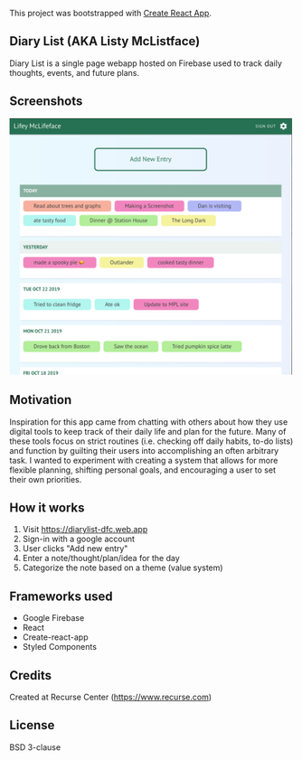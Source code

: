 This project was bootstrapped with [Create React App](https://github.com/facebook/create-react-app).

## Diary List (AKA Listy McListface)

Diary List is a single page webapp hosted on Firebase used to track daily thoughts, events, and future plans. 

## Screenshots

<!-- ![desktop screenshot](https://raw.githubusercontent.com/dorafc/DiaryList/master/screenshots/Lifey_McLifeface_1sm.png)

![mobile screenshot](https://raw.githubusercontent.com/dorafc/DiaryList/master/screenshots/Lifey_McLifeface_2sm.png)

![add entry screen](https://raw.githubusercontent.com/dorafc/DiaryList/master/screenshots/Lifey_McLifeface_3sm.png)

![preferences view](https://raw.githubusercontent.com/dorafc/DiaryList/master/screenshots/Lifey_McLifeface_4sm.png) -->

<img src="https://raw.githubusercontent.com/dorafc/DiaryList/master/screenshots/Lifey_McLifeface_1.png" style="width: 500px;" alt="desktop screenshot" />

## Motivation

Inspiration for this app came from chatting with others about how they use digital tools to keep track of their daily life and plan for the future. Many of these tools focus on strict routines (i.e. checking off daily habits, to-do lists) and function by guilting their users into accomplishing an often arbitrary task. I wanted to experiment with creating a system that allows for more flexible planning, shifting personal goals, and encouraging a user to set their own priorities.

## How it works

1. Visit https://diarylist-dfc.web.app
2. Sign-in with a google account
3. User clicks "Add new entry"
4. Enter a note/thought/plan/idea for the day
5. Categorize the note based on a theme (value system)

## Frameworks used

* Google Firebase
* React
* Create-react-app
* Styled Components

## Credits

Created at Recurse Center (https://www.recurse.com)

## License
 
BSD 3-clause